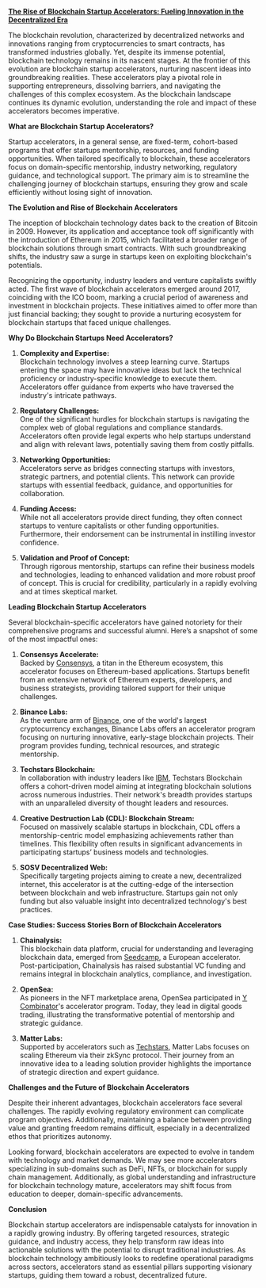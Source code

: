 [**The Rise of Blockchain Startup Accelerators: Fueling Innovation in the Decentralized Era**](https://example-link.com)

The blockchain revolution, characterized by decentralized networks and innovations ranging from cryptocurrencies to smart contracts, has transformed industries globally. Yet, despite its immense potential, blockchain technology remains in its nascent stages. At the frontier of this evolution are blockchain startup accelerators, nurturing nascent ideas into groundbreaking realities. These accelerators play a pivotal role in supporting entrepreneurs, dissolving barriers, and navigating the challenges of this complex ecosystem. As the blockchain landscape continues its dynamic evolution, understanding the role and impact of these accelerators becomes imperative.

**What are Blockchain Startup Accelerators?**

Startup accelerators, in a general sense, are fixed-term, cohort-based programs that offer startups mentorship, resources, and funding opportunities. When tailored specifically to blockchain, these accelerators focus on domain-specific mentorship, industry networking, regulatory guidance, and technological support. The primary aim is to streamline the challenging journey of blockchain startups, ensuring they grow and scale efficiently without losing sight of innovation.

**The Evolution and Rise of Blockchain Accelerators**

The inception of blockchain technology dates back to the creation of Bitcoin in 2009. However, its application and acceptance took off significantly with the introduction of Ethereum in 2015, which facilitated a broader range of blockchain solutions through smart contracts. With such groundbreaking shifts, the industry saw a surge in startups keen on exploiting blockchain's potentials.

Recognizing the opportunity, industry leaders and venture capitalists swiftly acted. The first wave of blockchain accelerators emerged around 2017, coinciding with the ICO boom, marking a crucial period of awareness and investment in blockchain projects. These initiatives aimed to offer more than just financial backing; they sought to provide a nurturing ecosystem for blockchain startups that faced unique challenges.

**Why Do Blockchain Startups Need Accelerators?**

1. **Complexity and Expertise:**  
   Blockchain technology involves a steep learning curve. Startups entering the space may have innovative ideas but lack the technical proficiency or industry-specific knowledge to execute them. Accelerators offer guidance from experts who have traversed the industry's intricate pathways.

2. **Regulatory Challenges:**  
   One of the significant hurdles for blockchain startups is navigating the complex web of global regulations and compliance standards. Accelerators often provide legal experts who help startups understand and align with relevant laws, potentially saving them from costly pitfalls.

3. **Networking Opportunities:**  
   Accelerators serve as bridges connecting startups with investors, strategic partners, and potential clients. This network can provide startups with essential feedback, guidance, and opportunities for collaboration.

4. **Funding Access:**  
   While not all accelerators provide direct funding, they often connect startups to venture capitalists or other funding opportunities. Furthermore, their endorsement can be instrumental in instilling investor confidence.

5. **Validation and Proof of Concept:**  
   Through rigorous mentorship, startups can refine their business models and technologies, leading to enhanced validation and more robust proof of concept. This is crucial for credibility, particularly in a rapidly evolving and at times skeptical market.

**Leading Blockchain Startup Accelerators**

Several blockchain-specific accelerators have gained notoriety for their comprehensive programs and successful alumni. Here’s a snapshot of some of the most impactful ones:

1. **Consensys Accelerate:**  
   Backed by [Consensys](https://consensys.net), a titan in the Ethereum ecosystem, this accelerator focuses on Ethereum-based applications. Startups benefit from an extensive network of Ethereum experts, developers, and business strategists, providing tailored support for their unique challenges.

2. **Binance Labs:**  
   As the venture arm of [Binance](https://labs.binance.com), one of the world's largest cryptocurrency exchanges, Binance Labs offers an accelerator program focusing on nurturing innovative, early-stage blockchain projects. Their program provides funding, technical resources, and strategic mentorship.

3. **Techstars Blockchain:**  
   In collaboration with industry leaders like [IBM](https://www.ibm.com), Techstars Blockchain offers a cohort-driven model aiming at integrating blockchain solutions across numerous industries. Their network's breadth provides startups with an unparalleled diversity of thought leaders and resources.

4. **Creative Destruction Lab (CDL): Blockchain Stream:**  
   Focused on massively scalable startups in blockchain, CDL offers a mentorship-centric model emphasizing achievements rather than timelines. This flexibility often results in significant advancements in participating startups’ business models and technologies.

5. **SOSV Decentralized Web:**  
   Specifically targeting projects aiming to create a new, decentralized internet, this accelerator is at the cutting-edge of the intersection between blockchain and web infrastructure. Startups gain not only funding but also valuable insight into decentralized technology's best practices.

**Case Studies: Success Stories Born of Blockchain Accelerators**

1. **Chainalysis:**  
   This blockchain data platform, crucial for understanding and leveraging blockchain data, emerged from [Seedcamp](https://seedcamp.com), a European accelerator. Post-participation, Chainalysis has raised substantial VC funding and remains integral in blockchain analytics, compliance, and investigation.

2. **OpenSea:**  
   As pioneers in the NFT marketplace arena, OpenSea participated in [Y Combinator](https://www.ycombinator.com)'s accelerator program. Today, they lead in digital goods trading, illustrating the transformative potential of mentorship and strategic guidance.

3. **Matter Labs:**  
   Supported by accelerators such as [Techstars](https://www.techstars.com), Matter Labs focuses on scaling Ethereum via their zkSync protocol. Their journey from an innovative idea to a leading solution provider highlights the importance of strategic direction and expert guidance.

**Challenges and the Future of Blockchain Accelerators**

Despite their inherent advantages, blockchain accelerators face several challenges. The rapidly evolving regulatory environment can complicate program objectives. Additionally, maintaining a balance between providing value and granting freedom remains difficult, especially in a decentralized ethos that prioritizes autonomy.

Looking forward, blockchain accelerators are expected to evolve in tandem with technology and market demands. We may see more accelerators specializing in sub-domains such as DeFi, NFTs, or blockchain for supply chain management. Additionally, as global understanding and infrastructure for blockchain technology mature, accelerators may shift focus from education to deeper, domain-specific advancements.

**Conclusion**

Blockchain startup accelerators are indispensable catalysts for innovation in a rapidly growing industry. By offering targeted resources, strategic guidance, and industry access, they help transform raw ideas into actionable solutions with the potential to disrupt traditional industries. As blockchain technology ambitiously looks to redefine operational paradigms across sectors, accelerators stand as essential pillars supporting visionary startups, guiding them toward a robust, decentralized future.